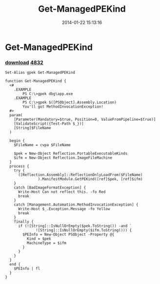 ﻿---
pid:            4830
parent:         0
children:       4832
poster:         greg zakharov
title:          Get-ManagedPEKind
date:           2014-01-22 15:13:16
description:    
format:         posh
---

# Get-ManagedPEKind

### [download](4830.ps1)  [4832](4832.md)



```posh
Set-Alias gpek Get-ManagedPEKind

function Get-ManagedPEKind {
  <#
    .EXAMPLE
        PS C:\>gpek dbg\app.exe
    .EXAMPLE
        PS C:\>gpek $([PSObject].Assembly.Location)
        You'll got MethodInvocationException!
  #>
  param(
    [Parameter(Mandatory=$true, Position=0, ValueFromPipeline=$true)]
    [ValidateScript({Test-Path $_})]
    [String]$FileName
  )
  
  begin {
    $FileName = cvpa $FileName
    
    $pek = New-Object Reflection.PortableExecutableKinds
    $ifm = New-Object Reflection.ImageFileMachine
  }
  process {
    try {
      ([Reflection.Assembly]::ReflectionOnlyLoadFrom($FileName)
               ).ManifestModule.GetPEKind([ref]$pek, [ref]$ifm)
    }
    catch [BadImageFormatException] {
      Write-Host Can not reflect this. -fo Red
      break
    }
    catch [Management.Automation.MethodInvocationException] {
      Write-Host $_.Exception.Message -fo Yellow
      break
    }
    finally {
      if (![String]::IsNullOrEmpty($pek.ToString()) -and `
              ![String]::IsNullOrEmpty($ifm.ToString())) {
        $PEInfo = New-Object PSObject -Property @{
          Kind = $pek
          MachineType = $ifm
        }
      }
    }
  }
  end {
    $PEInfo | fl
  }
}
```
